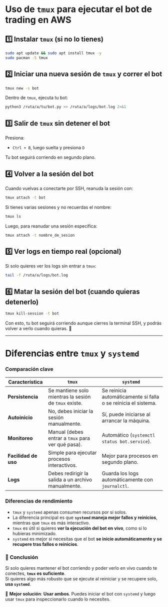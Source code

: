 # Uso de `tmux` para ejecutar el bot de trading en AWS

## 1️⃣ Instalar `tmux` (si no lo tienes)
```bash
sudo apt update && sudo apt install tmux -y
sudo pacman -S tmux
```

## 2️⃣ Iniciar una nueva sesión de `tmux` y correr el bot
```bash
tmux new -s bot
```
Dentro de `tmux`, ejecuta tu bot:
```bash
python3 /ruta/a/tu/bot.py >> /ruta/a/logs/bot.log 2>&1
```

## 3️⃣ Salir de `tmux` sin detener el bot
Presiona:

- `Ctrl + B`, luego suelta y presiona `D`

Tu bot seguirá corriendo en segundo plano.

## 4️⃣ Volver a la sesión del bot
Cuando vuelvas a conectarte por SSH, reanuda la sesión con:

```bash
tmux attach -t bot
```

Si tienes varias sesiones y no recuerdas el nombre:
```bash
tmux ls
```
Luego, para reanudar una sesión específica:
```bash
tmux attach -t nombre_de_sesion
```

## 5️⃣ Ver logs en tiempo real (opcional)
Si solo quieres ver los logs sin entrar a `tmux`:
```bash
tail -f /ruta/a/logs/bot.log
```

## 6️⃣ Matar la sesión del bot (cuando quieras detenerlo)
```bash
tmux kill-session -t bot
```

Con esto, tu bot seguirá corriendo aunque cierres la terminal SSH, y podrás volver a verlo cuando quieras. 🚀

---

# Diferencias entre `tmux` y `systemd`

### Comparación clave

| Característica        | `tmux`                                         | `systemd`                                    |
|----------------------|--------------------------------|--------------------------------|
| **Persistencia**      | Se mantiene solo mientras la sesión de `tmux` existe. | Se reinicia automáticamente si falla o se reinicia el sistema. |
| **Autoinicio**        | No, debes iniciar la sesión manualmente. | Sí, puede iniciarse al arrancar la máquina. |
| **Monitoreo**         | Manual (debes entrar a `tmux` para ver qué pasa). | Automático (`systemctl status bot.service`). |
| **Facilidad de uso**  | Simple para ejecutar procesos interactivos. | Mejor para procesos en segundo plano. |
| **Logs**             | Debes redirigir la salida a un archivo manualmente. | Guarda los logs automáticamente con `journalctl`. |

### Diferencias de rendimiento
- `tmux` y `systemd` apenas consumen recursos por sí solos.
- La diferencia principal es que **`systemd` maneja mejor fallos y reinicios**, mientras que `tmux` es más interactivo.
- `tmux` es útil si quieres **ver la ejecución del bot en vivo**, como si lo hubieras minimizado.
- `systemd` es mejor si necesitas que el bot **se inicie automáticamente y se recupere tras fallos o reinicios**.

### 📌 **Conclusión**
Si solo quieres mantener el bot corriendo y poder verlo en vivo cuando te conectes, **`tmux` es suficiente**.  
Si quieres algo más robusto que se ejecute al reiniciar y se recupere solo, **usa `systemd`**.  

🚀 **Mejor solución**: **Usar ambos**. Puedes iniciar el bot con `systemd` y luego usar `tmux` para inspeccionarlo cuando lo necesites.
